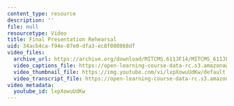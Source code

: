 ```yaml
---
content_type: resource
description: ''
file: null
resourcetype: Video
title: Final Presentation Rehearsal
uid: 34acb4ca-f94e-07e0-dfa3-ec8f080868df
video_files:
  archive_url: https://archive.org/download/MITCMS.611JF14/MITCMS_611JF14_HelloWaves_300k.mp4
  video_captions_file: https://open-learning-course-data-rc.s3.amazonaws.com/cms-611j-creating-video-games-fall-2014/1701ef630edd5e6286a83f07ae5e2f00_lxpXowuUdKw.vtt
  video_thumbnail_file: https://img.youtube.com/vi/lxpXowuUdKw/default.jpg
  video_transcript_file: https://open-learning-course-data-rc.s3.amazonaws.com/cms-611j-creating-video-games-fall-2014/50f1d47e9295f30a2bdba11fe1fdfbfd_lxpXowuUdKw.pdf
video_metadata:
  youtube_id: lxpXowuUdKw
---
```

